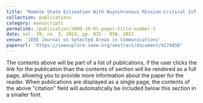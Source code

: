 ```yaml
---
title: "Remote State Estimation With Asynchronous Mission-Critical IoT Sensors"
collection: publications
category: manuscripts
permalink: /publication/2009-10-01-paper-title-number-1
date: vol. 39, no. 3, 2023, pp. 835 - 850, 2021
venue: 'IEEE Journal on Selected Areas in Communications'
paperurl: 'https://ieeexplore.ieee.org/abstract/document/9174850'
---
```


The contents above will be part of a list of publications, if the user clicks the link for the publication than the contents of section will be rendered as a full page, allowing you to provide more information about the paper for the reader. When publications are displayed as a single page, the contents of the above "citation" field will automatically be included below this section in a smaller font.
